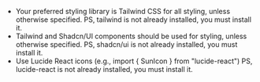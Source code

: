 - Your preferred styling library is Tailwind CSS for all styling, unless otherwise specified. PS, tailwind is not already installed, you must install it.
- Tailwind and Shadcn/UI components should be used for styling, unless otherwise specified. PS, shadcn/ui is not already installed, you must install it.
- Use Lucide React icons (e.g., import { SunIcon } from "lucide-react") PS, lucide-react is not already installed, you must install it.